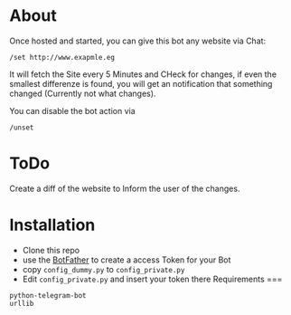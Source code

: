 About
===
Once hosted and started, you can give this bot any website via Chat:
```
/set http://www.exapmle.eg
```
It will fetch the Site every 5 Minutes and CHeck for changes, if even
the smallest differenze is found, you will get an notification that
something changed (Currently not what changes).

You can disable the bot action via
```
/unset
```

ToDo
===
Create a diff of the website to Inform the user of the changes.


Installation
===
 - Clone this repo
 - use the [BotFather](https://telegram.me/BotFather) to create a access Token for your Bot
 - copy `config_dummy.py` to `config_private.py`
 - Edit `config_private.py` and insert your token there
Requirements
===

```
python-telegram-bot
urllib
```